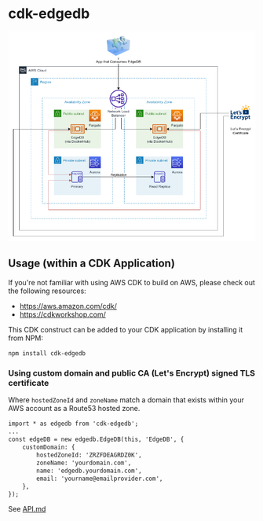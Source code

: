 # cdk-edgedb

![Architecture](docs/cdk-edgedb-architecture.png)

## Usage (within a CDK Application)

If you're not familiar with using AWS CDK to build on AWS, please check out the following resources:

- https://aws.amazon.com/cdk/
- https://cdkworkshop.com/

This CDK construct can be added to your CDK application by installing it from NPM:

```
npm install cdk-edgedb
```

### Using custom domain and public CA (Let's Encrypt) signed TLS certificate

Where `hostedZoneId` and `zoneName` match a domain that exists within your AWS account as a Route53 hosted zone.

```
import * as edgedb from 'cdk-edgedb';
...
const edgeDB = new edgedb.EdgeDB(this, 'EdgeDB', {
    customDomain: {
        hostedZoneId: 'ZRZFDEAGRDZ0K',
        zoneName: 'yourdomain.com',
        name: 'edgedb.yourdomain.com',
        email: 'yourname@emailprovider.com',
    },
});
```

See [API.md](./API.md)